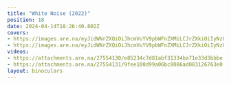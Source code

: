 ```yaml
---
title: "White Noise (2022)"
position: 18
date: 2024-04-14T18:26:40.802Z
covers: 
- https://images.are.na/eyJidWNrZXQiOiJhcmVuYV9pbWFnZXMiLCJrZXkiOiIyNzU1NDEzMC9vcmlnaW5hbF9jYTgzMDExZjMyN2MwNDdhMjAyNDA0MTQtMi04ZHBvNzgucG5nIiwiZWRpdHMiOnsicmVzaXplIjp7IndpZHRoIjoxODAwLCJoZWlnaHQiOjE4MDAsImZpdCI6Imluc2lkZSIsIndpdGhvdXRFbmxhcmdlbWVudCI6dHJ1ZX0sIndlYnAiOnsicXVhbGl0eSI6NjV9LCJqcGVnIjp7InF1YWxpdHkiOjY1fSwicm90YXRlIjpudWxsfX0=?bc=0
- https://images.are.na/eyJidWNrZXQiOiJhcmVuYV9pbWFnZXMiLCJrZXkiOiIyNzU1NDEzMS9vcmlnaW5hbF9jMjZiYmViMTBmNGI0NzVmMjAyNDA0MTQtMi1qYWoxMGgucG5nIiwiZWRpdHMiOnsicmVzaXplIjp7IndpZHRoIjoxODAwLCJoZWlnaHQiOjE4MDAsImZpdCI6Imluc2lkZSIsIndpdGhvdXRFbmxhcmdlbWVudCI6dHJ1ZX0sIndlYnAiOnsicXVhbGl0eSI6NjV9LCJqcGVnIjp7InF1YWxpdHkiOjY1fSwicm90YXRlIjpudWxsfX0=?bc=0
videos: 
- https://attachments.are.na/27554130/e85234c7d81abf31334ba71e33d3bbbe.mp4?1713119202
- https://attachments.are.na/27554131/9fee100d99a06bc8086ad083126763e0.mp4?1713119202
layout: binoculars
---
```


